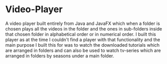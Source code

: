 # Video-Player
A video player built entirely from Java and JavaFX which when a folder is chosen plays all the videos in the folder and the ones in sub-folders inside that chosen folder in alphabetical order or in numerical order. I built this player as at the time I couldn't find a player with that functionality and the main purpose I built this for was to watch the downloaded tutorials which are arranged in folders and can also be used to watch tv-series which are arranged  in folders by seasons under a main folder.  

